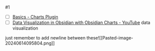 #1 
- [ ] [Basics - Charts Plugin](https://charts.phib.ro/Meta/Charts/Basics)
- [ ] [Data Visualization in Obsidian with Obsidian Charts - YouTube](https://www.youtube.com/watch?v=djj7QXZAIjM)
data visualization

just remember to add newline between these![[Pasted-image-20240614095804.png]]